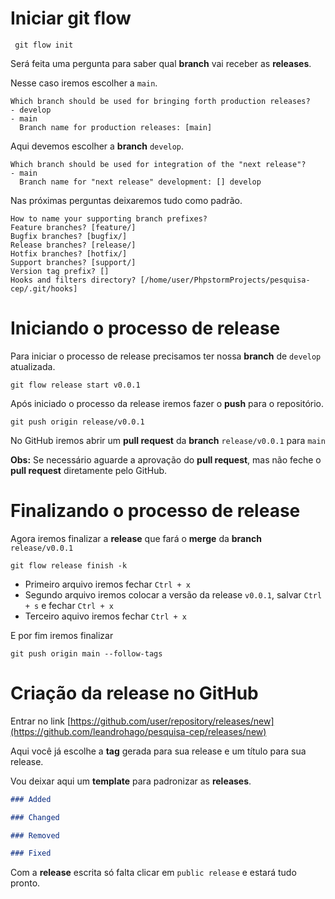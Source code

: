 # Iniciar git flow
```shell
 git flow init
```

Será feita uma pergunta para saber qual **branch** vai receber as **releases**.

Nesse caso iremos escolher a `main`.
```
Which branch should be used for bringing forth production releases?
- develop
- main
  Branch name for production releases: [main]
```

Aqui devemos escolher a **branch** `develop`.
```
Which branch should be used for integration of the "next release"?
- main
  Branch name for "next release" development: [] develop
```

Nas próximas perguntas deixaremos tudo como padrão.
```
How to name your supporting branch prefixes?
Feature branches? [feature/]
Bugfix branches? [bugfix/]
Release branches? [release/]
Hotfix branches? [hotfix/]
Support branches? [support/]
Version tag prefix? []
Hooks and filters directory? [/home/user/PhpstormProjects/pesquisa-cep/.git/hooks]
```

# Iniciando o processo de release

Para iniciar o processo de release precisamos ter nossa **branch** de `develop` atualizada.
```shell
git flow release start v0.0.1
```

Após iniciado o processo da release iremos fazer o **push** para o repositório.
```shell
git push origin release/v0.0.1
```

No GitHub iremos abrir um **pull request** da **branch** `release/v0.0.1` para `main`

**Obs:** Se necessário aguarde a aprovação do **pull request**, mas não feche o **pull request** diretamente pelo GitHub.

# Finalizando o processo de release

Agora iremos finalizar a **release** que fará o **merge** da **branch** `release/v0.0.1`
```shell
git flow release finish -k
```

- Primeiro arquivo iremos fechar `Ctrl + x`
- Segundo arquivo iremos colocar a versão da release `v0.0.1`, salvar `Ctrl + s` e fechar `Ctrl + x`
- Terceiro aquivo iremos fechar `Ctrl + x`

E por fim iremos finalizar
```shell
git push origin main --follow-tags
```

# Criação da release no GitHub

Entrar no link [https://github.com/user/repository/releases/new](https://github.com/leandrohago/pesquisa-cep/releases/new)

Aqui você já escolhe a **tag** gerada para sua release e um título para sua release.

Vou deixar aqui um **template** para padronizar as **releases**.
```md
### Added

### Changed

### Removed

### Fixed
```

Com a **release** escrita só falta clicar em `public release` e estará tudo pronto.
